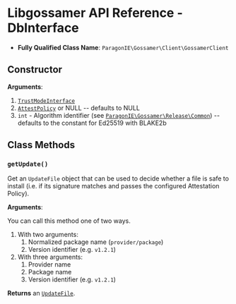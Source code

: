 # Libgossamer API Reference - DbInterface

* **Fully Qualified Class Name**: `ParagonIE\Gossamer\Client\GossamerClient`

## Constructor

**Arguments**:

1. [`TrustModeInterface`](TrustModeInterface.md)
2. [`AttestPolicy`](AttestPolicy.md) or NULL -- defaults to NULL
3. `int` - Algorithm identifier (see [`ParagonIE\Gossamer\Release\Common`](../Release/Common.md))
   -- defaults to the constant for Ed25519 with BLAKE2b

## Class Methods

### `getUpdate()`

Get an `UpdateFile` object that can be used to decide whether a file
is safe to install (i.e. if its signature matches and passes the
configured Attestation Policy).

**Arguments**:

You can call this method one of two ways.

1. With two arguments:
   1. Normalized package name (`provider/package`)
   2. Version identifier (e.g. `v1.2.1`)
2. With three arguments:
   1. Provider name 
   2. Package name
   3. Version identifier (e.g. `v1.2.1`)

**Returns** an [`UpdateFile`](UpdateFile.md).

